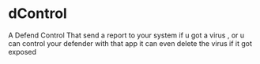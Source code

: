 # dControl
A Defend Control That send a report to your system if u got a virus , or u can control your defender with that app it can even delete the virus if it got exposed
